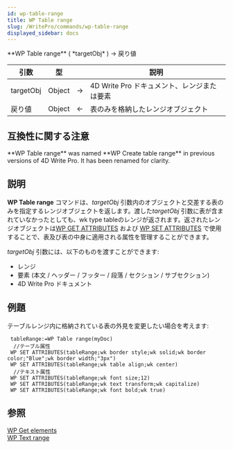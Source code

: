 ```yaml
---
id: wp-table-range
title: WP Table range
slug: /WritePro/commands/wp-table-range
displayed_sidebar: docs
---
```


<!--REF #_command_.WP Table range.Syntax-->**WP Table range** ( *targetObj* ) -> 戻り値<!-- END REF-->
<!--REF #_command_.WP Table range.Params-->
| 引数 | 型 |  | 説明 |
| --- | --- | --- | --- |
| targetObj | Object | &#8594;  | 4D Write Pro ドキュメント、レンジまたは要素 |
| 戻り値 | Object | &#8592; | 表のみを格納したレンジオブジェクト |

<!-- END REF-->

## 互換性に関する注意 

<!--REF #_command_.WP Table range.Summary-->**WP Table range** was named **WP Create table range** in previous versions of 4D Write Pro.<!-- END REF--> It has been renamed for clarity. 

## 説明 

**WP Table range** コマンドは、*targetObj* 引数内のオブジェクトと交差する表のみを指定するレンジオブジェクトを返します。渡した*targetObj* 引数に表が含まれていなかったとしても、wk type tableのレンジが返されます。返されたレンジオブジェクトは[WP GET ATTRIBUTES](wp-get-attributes.md) および [WP SET ATTRIBUTES](wp-set-attributes.md) で使用することで、表及び表の中身に適用される属性を管理することができます。

*targetObj* 引数には、以下のものを渡すことができます:

* レンジ
* 要素 (本文 / ヘッダー / フッター / 段落 / セクション / サブセクション)
* 4D Write Pro ドキュメント

## 例題 

テーブルレンジ内に格納されている表の外見を変更したい場合を考えます:

```4d
 tableRange:=WP Table range(myDoc)
  //テーブル属性
 WP SET ATTRIBUTES(tableRange;wk border style;wk solid;wk border color;"Blue";wk border width;"3px")
 WP SET ATTRIBUTES(tableRange;wk table align;wk center)
  //テキスト属性
 WP SET ATTRIBUTES(tableRange;wk font size;12)
 WP SET ATTRIBUTES(tableRange;wk text transform;wk capitalize)
 WP SET ATTRIBUTES(tableRange;wk font bold;wk true)
```

## 参照 

[WP Get elements](wp-get-elements.md)  
[WP Text range](wp-text-range.md)  